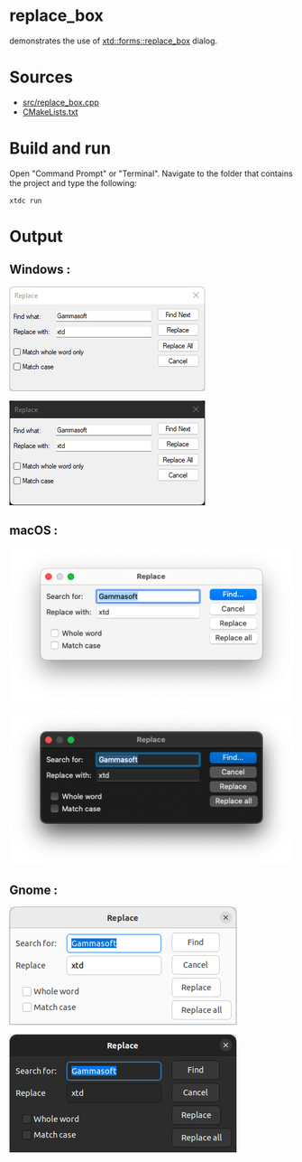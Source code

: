 # replace_box

demonstrates the use of [xtd::forms::replace_box](../../../../src/xtd.forms/include/xtd/forms/replace_box.h) dialog.

# Sources

* [src/replace_box.cpp](src/replace_box.cpp)
* [CMakeLists.txt](CMakeLists.txt)

# Build and run

Open "Command Prompt" or "Terminal". Navigate to the folder that contains the project and type the following:

```shell
xtdc run
```

# Output

## Windows :

![Screenshot](../../../../docs/pictures/examples/replace_box_w.png)

![Screenshot](../../../../docs/pictures/examples/replace_box_wd.png)

## macOS :

![Screenshot](../../../../docs/pictures/examples/replace_box_m.png)

![Screenshot](../../../../docs/pictures/examples/replace_box_md.png)

## Gnome :

![Screenshot](../../../../docs/pictures/examples/replace_box_g.png)

![Screenshot](../../../../docs/pictures/examples/replace_box_gd.png)
